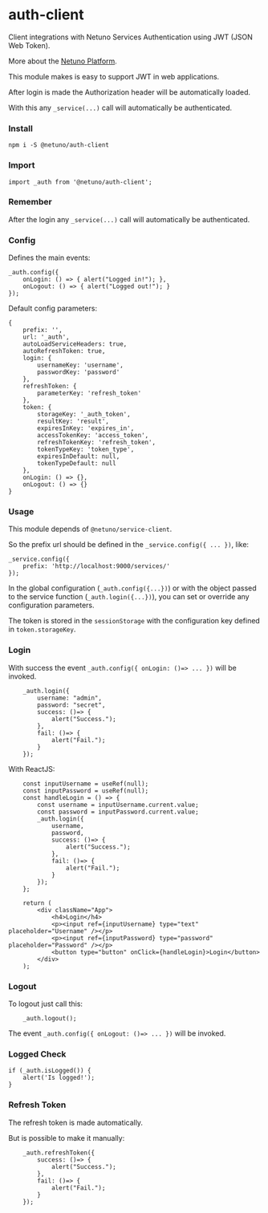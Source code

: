 # auth-client

Client integrations with Netuno Services Authentication using JWT (JSON Web Token).

More about the [Netuno Platform](https://netuno.org/).

This module makes is easy to support JWT in web applications.

After login is made the Authorization header will be automatically loaded.

With this any `_service(...)` call will automatically be authenticated.

### Install

`npm i -S @netuno/auth-client`

### Import

`import _auth from '@netuno/auth-client';`

### Remember

After the login any `_service(...)` call will automatically be authenticated.

### Config

Defines the main events:

```
_auth.config({
    onLogin: () => { alert("Logged in!"); },
    onLogout: () => { alert("Logged out!"); }
});
```

Default config parameters:

```
{
    prefix: '',
    url: '_auth',
    autoLoadServiceHeaders: true,
    autoRefreshToken: true,
    login: {
        usernameKey: 'username',
        passwordKey: 'password'
    },
    refreshToken: {
        parameterKey: 'refresh_token'
    },
    token: {
        storageKey: '_auth_token',
        resultKey: 'result',
        expiresInKey: 'expires_in',
        accessTokenKey: 'access_token',
        refreshTokenKey: 'refresh_token',
        tokenTypeKey: 'token_type',
        expiresInDefault: null,
        tokenTypeDefault: null
    },
    onLogin: () => {},
    onLogout: () => {}
}
```

### Usage

This module depends of `@netuno/service-client`.

So the prefix url should be defined in the `_service.config({ ... })`, like:

```
_service.config({
    prefix: 'http://localhost:9000/services/'
});
```

In the global configuration (`_auth.config({...})`) or with the object passed to the service function (`_auth.login({...})`), you can set or override any configuration parameters.

The token is stored in the `sessionStorage` with the configuration key defined in `token.storageKey`.

### Login

With success the event `_auth.config({ onLogin: ()=> ... })` will be invoked.

```
    _auth.login({
        username: "admin",
        password: "secret",
        success: ()=> {
            alert("Success.");
        },
        fail: ()=> {
            alert("Fail.");
        }
    });
```

With ReactJS:

```
    const inputUsername = useRef(null);
    const inputPassword = useRef(null);
    const handleLogin = () => {
        const username = inputUsername.current.value;
        const password = inputPassword.current.value;
        _auth.login({
            username,
            password,
            success: ()=> {
                alert("Success.");
            },
            fail: ()=> {
                alert("Fail.");
            }
        });
    };
    
    return (
        <div className="App">
            <h4>Login</h4>
            <p><input ref={inputUsername} type="text" placeholder="Username" /></p>
            <p><input ref={inputPassword} type="password" placeholder="Password" /></p>
            <button type="button" onClick={handleLogin}>Login</button>
        </div>
    );
```

### Logout

To logout just call this:

```
    _auth.logout();
```

The event `_auth.config({ onLogout: ()=> ... })` will be invoked.

### Logged Check

```
if (_auth.isLogged()) {
    alert('Is logged!');
}
```

### Refresh Token

The refresh token is made automatically.

But is possible to make it manually:

```
    _auth.refreshToken({
        success: ()=> {
            alert("Success.");
        },
        fail: ()=> {
            alert("Fail.");
        }
    });
```
